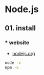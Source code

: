 # Node.js

## 01. install

### * website

 - [nodejs.org](https://nodejs.org/ko/download/)

```cmd
node -v
npm -v
```